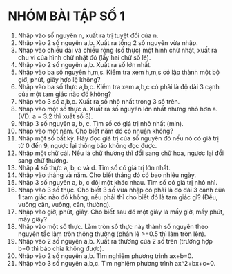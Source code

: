# **NHÓM BÀI TẬP SỐ 1**

1. Nhập vào số nguyên n, xuất ra trị tuyệt đối của n.
2. Nhập vào 2 số nguyên a,b. Xuất ra tổng 2 số nguyên vừa nhập. 
3. Nhập vào chiều dài và chiều rộng (số thực) một hình chữ nhật, xuất ra chu vi của hình chữ nhật đó (lấy hai chữ số lẻ). 
4. Nhập vào 2 số nguyên a,b. Xuất ra số lớn nhất. 
5. Nhập vào ba số nguyên h,m,s. Kiểm tra xem h,m,s có lập thành một bộ giờ, phút, giây hợp lệ không? 
6. Nhập vào ba số thực a,b,c. Kiểm tra xem a,b,c có phải là độ dài 3 cạnh của một tam giác nào đó không? 
7. Nhập vào 3 số a,b,c. Xuất ra số nhỏ nhất trong 3 số trên.
8. Nhập vào một số thực a. Xuất ra số nguyên lớn nhất nhưng nhỏ hơn a. (VD: a = 3.2 thì xuất số 3).
9. Nhập 3 số nguyên a, b, c. Tìm số có giá trị nhỏ nhất (min). 
10. Nhập vào một năm. Cho biết năm đó có nhuận không? 
11. Nhập một số bất kỳ. Hãy đọc giá trị của số nguyên đó nếu nó có giá trị từ 0 đến 9, ngược lại thông báo không đọc được. 
12. Nhập một chữ cái. Nếu là chữ thường thì đổi sang chữ hoa, ngược lại đổi sang chữ thường.
13. Nhập 4 số thực a, b, c và d. Tìm số có giá trị lớn nhất. 
14. Nhập vào tháng và năm. Cho biết tháng đó có bao nhiêu ngày. 
15. Nhập 3 số nguyên a, b, c đôi một khác nhau. Tìm số có giá trị nhỏ nhì. 
16. Nhập vào 3 số thực. Cho biết 3 số vừa nhập có phải là độ dài 3 cạnh của 1 tam giác nào đó không, nếu phải thì cho biết đó là tam giác gì? (Đều, vuông cân, vuông, cân, thường).
17. Nhập vào giờ, phút, giây. Cho biết sau đó một giây là mấy giờ, mấy phút, mấy giây? 
18. Nhập vào một số thực. Làm tròn số thực này thành số nguyên theo nguyên tắc làm tròn thông thường (phần lẻ >=0.5 thì làm tròn lên).
19. Nhập vào 2 số nguyên a,b. Xuất ra thương của 2 số trên (trường hợp b=0 thì báo chia không được). 
20. Nhập vào 2 số nguyên a,b. Tìm nghiệm phương trình ax+b=0. 
21. Nhập vào 3 số nguyên a,b,c. Tìm nghiệm phương trình ax^2+bx+c=0.